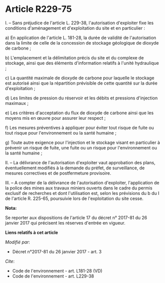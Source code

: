 # Article R229-75

I. – Sans préjudice de l'article L. 229-38, l'autorisation d'exploiter fixe les conditions d'aménagement et d'exploitation du
site et en particulier :

a) En application de l'article L. 181-28, la durée de validité de l'autorisation dans la limite de celle de la concession de
stockage géologique de dioxyde de carbone ;

b) L'emplacement et la délimitation précis du site et du complexe de stockage, ainsi que des éléments d'information relatifs
à l'unité hydraulique ;

c) La quantité maximale de dioxyde de carbone pour laquelle le stockage est autorisé ainsi que la répartition prévisible de
cette quantité sur la durée d'exploitation ;

d) Les limites de pression du réservoir et les débits et pressions d'injection maximaux ;

e) Les critères d'acceptation du flux de dioxyde de carbone ainsi que les moyens mis en œuvre pour assurer leur respect ;

f) Les mesures préventives à appliquer pour éviter tout risque de fuite ou tout risque pour l'environnement ou la santé
humaine ;

g) Toute autre exigence pour l'injection et le stockage visant en particulier à prévenir un risque de fuite, une fuite ou un
risque pour l'environnement ou la santé humaine ;

II. – La délivrance de l'autorisation d'exploiter vaut approbation des plans, éventuellement modifiés à la demande du préfet,
de surveillance, de mesures correctives et de postfermeture provisoire.

III. – A compter de la délivrance de l'autorisation d'exploiter, l'application de la police des mines aux travaux miniers
ouverts dans le cadre du permis exclusif de recherches et dont l'utilisation est, selon les prévisions du b du I de l'article
R. 225-65, poursuivie lors de l'exploitation du site cesse.

**Nota:**

Se reporter aux dispositions de l'article 17 du décret n° 2017-81 du 26 janvier 2017 qui précisent les réserves d'entrée en
vigueur.

**Liens relatifs à cet article**

_Modifié par_:

  - Décret n°2017-81 du 26 janvier 2017 - art. 3

_Cite_:

  - Code de l'environnement - art. L181-28 (VD)
  - Code de l'environnement - art. L229-38
